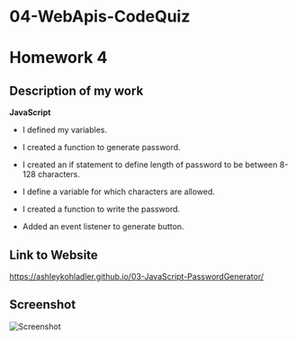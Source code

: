 # 04-WebApis-CodeQuiz

# Homework 4

## Description of my work 

**JavaScript**

* I defined my variables.

* I created a function to generate password.

* I created an if statement to define length of password to be between 8-128 characters.

* I define a variable for which characters are allowed.

* I created a function to write the password.

* Added an event listener to generate button.

## Link to Website

 https://ashleykohladler.github.io/03-JavaScript-PasswordGenerator/

## Screenshot
![Screenshot](Develop/image/screenshot.jpg)